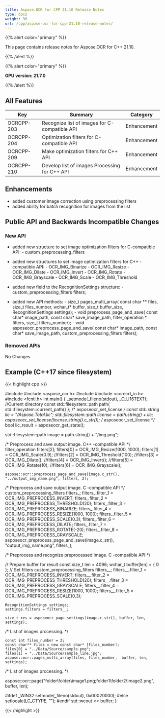 ```yaml
---
title: Aspose.OCR for CPP 21.10 Release Notes
type: docs
weight: 30
url: /cpp/aspose-ocr-for-cpp-21.10-release-notes/
---
```


{{% alert color="primary" %}}

This page contains release notes for Aspose.OCR for C++ 21.10.

{{% /alert %}}

{{% alert color="primary" %}}

**GPU version: 21.7.0**

{{% /alert %}}

## All Features

|Key|Summary|Category|
|---|---|---|
|OCRCPP-203| Recognize list of images for C-compatible API |Enhancement|
|OCRCPP-204| Optimization filters for C-compatible API |Enhancement|
|OCRCPP-209| Make optimization filters for C++ API |Enhancement|
|OCRCPP-210| Develop list of images Processing for C++ API |Enhancement|


## Enhancements

- added customer image correction using preprocessing filters
- added ability for batch recognition for images from the list


## Public API and Backwards Incompatible Changes

### New API

- added new structure to set image optimization filters for C-compatible API:
		- custom_preprocessing_filters
- added new structures to set image optimization filters for C++ -compatible API:
		- OCR_IMG_Binarize
		- OCR_IMG_Resize
		- OCR_IMG_Dilate
		- OCR_IMG_Invert
		- OCR_IMG_Rotate
		- OCR_IMG_Grayscale
		- OCR_IMG_Scale
		- OCR_IMG_Threshold

- added new field to the RecognitionSettings structure:
		- custom_preprocessing_filters filters;

- added new API methods:
        -  size_t pages_multi_array(
            const char ** files,
            size_t files_number,
            wchar_t* buffer,
            size_t buffer_size,
            RecognitionSettings settings);
        -  void preprocess_page_and_save(
            const char* image_path,
            const char* save_image_path,
            filter_operation * filters, size_t filters_number);
		-  void asposeocr_preprocess_page_and_save(
			const char* image_path,
			const char* save_image_path,
			custom_preprocessing_filters filters);


### Removed APIs

No Changes

## Example (C++17 since filesystem)

{{< highlight cpp >}}

#include <iostream>
#include <aspose_ocr.h>
#include <filesystem>
#include <corecrt_io.h>
#include <fcntl.h>
int main()
{
_setmode(_fileno(stdout), _O_U16TEXT);
//Current directory const
std::filesystem::path path{ std::filesystem::current_path() };
/* asposeocr_set_license */
const std::string lic = "/Aspose.Total.lic";
std::filesystem::path license = path.string() + lic;
asposeocr_set_license(license.string().c_str());
/* asposeocr_set_license */
bool lic_result = asposeocr_get_state();

std::filesystem::path image = path.string() + "/img.png";

/* Preprocess and save output image. C++ -compatible API */
	filter_operation filters[2];
	filters[0] = OCR_IMG_Resize(1000, 1000);
	filters[1] = OCR_IMG_Scale(0.9);
	//filters[2] = OCR_IMG_Threshold(100);
	//filters[3] = OCR_IMG_Dilate();
	//filters[4] = OCR_IMG_Invert();
	//filters[5] = OCR_IMG_Rotate(10);
	//filters[6] = OCR_IMG_Grayscale();

	aspose::ocr::preprocess_page_and_save(image.c_str(), "../output_img_name.png", filters, 2);
	
/* Preprocess and save output image. C -compatible API */
	custom_preprocessing_filters filters_;
	filters_.filter_1 = OCR_IMG_PREPROCESS_INVERT;
	filters_.filter_2 = OCR_IMG_PREPROCESS_THRESHOLD(20);
	filters_.filter_3 = OCR_IMG_PREPROCESS_BINARIZE;
	filters_.filter_4 = OCR_IMG_PREPROCESS_RESIZE(1000, 1000);
	filters_.filter_5 = OCR_IMG_PREPROCESS_SCALE(0.3);
	filters_.filter_6 = OCR_IMG_PREPROCESS_DILATE;
	filters_.filter_7 = OCR_IMG_PREPROCESS_ROTATE(-20);
	filters_.filter_8 = OCR_IMG_PREPROCESS_GRAYSCALE;
	asposeocr_preprocess_page_and_save(image.c_str(), "output_img_name.png", filters_);
	
	
/* Preprocess and recognize preprocessed image. C -compatible API */

// Prepare buffer for result 
	const size_t len = 4096;
	wchar_t buffer[len] = { 0 };
// Set filters
	custom_preprocessing_filters filters__;
	filters__.filter_1 = OCR_IMG_PREPROCESS_INVERT;
	filters__.filter_2 = OCR_IMG_PREPROCESS_THRESHOLD(20);
	filters__.filter_3 = OCR_IMG_PREPROCESS_GRAYSCALE;
	filters__.filter_4 = OCR_IMG_PREPROCESS_RESIZE(1000, 1000);
	filters__.filter_5 = OCR_IMG_PREPROCESS_SCALE(0.3);

	RecognitionSettings settings;
	settings.filters = filters__;
	
	size_t res = asposeocr_page_settings(image.c_str(), buffer, len, settings);
	

/* List of images processing. */ 
 
	const int files_number = 2;
	const char** files = new const char* [files_number];
	files[0] = "../Data/Source/sample.png";
	files[1] = "../Data/Source/sample_line.jpg";
	aspose::ocr::pages_multi_array(files, files_number,  buffer, len, settings);
	
/* List of images processing. */ 
 
   aspose::ocr::page("folder\\folder\\image1.png;folder1\\folder2\\image2.png", buffer, len);
	
#ifdef _WIN32
    setmode(_fileno(stdout), 0x00020000);
#else
    setlocale(LC_CTYPE, "");
#endif
    std::wcout << buffer;
}

{{< /highlight >}}
